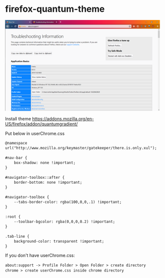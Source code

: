 # firefox-quantum-theme

![](/screenshot.png)

Install theme https://addons.mozilla.org/en-US/firefox/addon/quantumgradient/

Put below in userChrome.css 

```
@namespace url("http://www.mozilla.org/keymaster/gatekeeper/there.is.only.xul");

#nav-bar {
    box-shadow: none !important;
}   

#navigator-toolbox::after {
    border-bottom: none !important; 
}

#navigator-toolbox {
    --tabs-border-color: rgba(100,0,0,.1) !important;
}

:root {
    --toolbar-bgcolor: rgba(0,0,0,0.2) !important;
}

.tab-line {
    background-color: transparent !important;
}
```

If you don't have userChrome.css:

`about:support -> Profile Folder > Open Folder > create directory chrome > create userChrome.css inside chrome directory`
